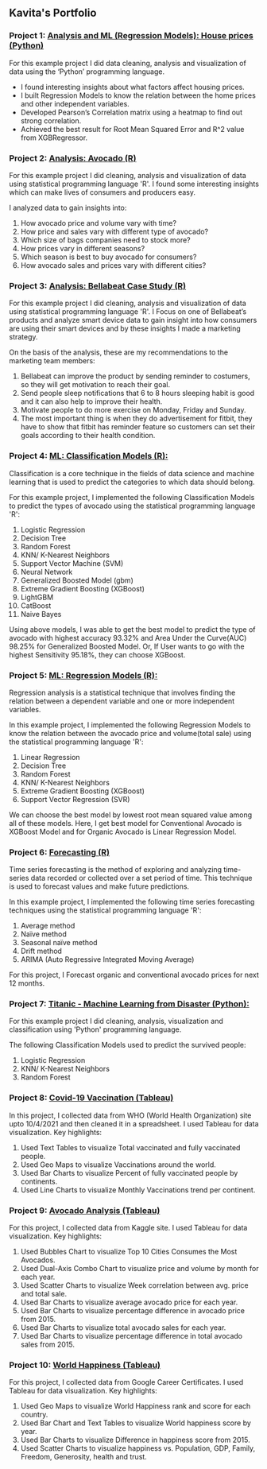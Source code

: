 ## Kavita's Portfolio

### Project 1: [Analysis and ML (Regression Models): House prices (Python)](https://www.kaggle.com/code/kavitakhandelwal1234/analysis-house-prices-and-regression)
For this example project I did data cleaning, analysis and visualization of data using the ‘Python’ programming language. 
* I found interesting insights about what factors affect housing prices.
* I built Regression Models to know the relation between the home prices and other independent variables. 
* Developed Pearson’s Correlation matrix using a heatmap to find out strong correlation.
* Achieved the best result for Root Mean Squared Error and R^2 value from XGBRegressor.


### Project 2: [Analysis: Avocado (R)](https://www.kaggle.com/kavitakhandelwal1234/avocado-analysis-r)
For this example project I did cleaning, analysis and visualization of data using statistical programming language 'R'. I found some interesting insights which can make lives of consumers and producers easy.

I analyzed data to gain insights into:

1. How avocado price and volume vary with time?
2. How price and sales vary with different type of avocado?
3. Which size of bags companies need to stock more?
4. How prices vary in different seasons?
5. Which season is best to buy avocado for consumers?
6. How avocado sales and prices vary with different cities?

### Project 3: [Analysis: Bellabeat Case Study (R)](https://www.kaggle.com/kavitakhandelwal1234/bellabeat-case-study-r)
For this example project I did cleaning, analysis and visualization of data using statistical programming language 'R'. I Focus on one of Bellabeat’s products and analyze smart device data to gain insight into how consumers are using their smart devices and by these insights I made a marketing strategy. 

On the basis of the analysis, these are my recommendations to the marketing team members:
1.  Bellabeat can improve the product by sending reminder to costumers, so they will get motivation to reach their goal.
2. Send people sleep notifications that 6 to 8 hours sleeping habit is good and it can also help to improve their health.
3. Motivate people to do more exercise on Monday, Friday and Sunday.
4. The most important thing is when they do advertisement for fitbit, they have to show that fitbit has reminder feature so customers can set their goals according to their health condition.

### Project 4: [ML: Classification Models (R):](https://www.kaggle.com/kavitakhandelwal1234/avocado-comparison-ofall-classification-models-r)
Classification is a core technique in the fields of data science and machine learning that is used to predict the categories to which data should belong. 

For this example project, I implemented the following Classification Models to predict the types of avocado using the statistical programming language 'R':
 1. Logistic Regression
 2. Decision Tree
 3. Random Forest
 4. KNN/ K-Nearest Neighbors
 5. Support Vector Machine (SVM)
 6. Neural Network
 7. Generalized Boosted Model (gbm)
 8. Extreme Gradient Boosting (XGBoost)
 9. LightGBM
 10. CatBoost
 11. Naive Bayes

Using above models, I was able to get the best model to predict the type of avocado with highest accuracy 93.32% and Area Under the Curve(AUC) 98.25% for Generalized Boosted Model. Or, If User wants to go with the highest Sensitivity 95.18%, they can choose XGBoost.

### Project 5: [ML: Regression Models (R):](https://www.kaggle.com/kavitakhandelwal1234/avocado-comparison-of-all-regression-models-r#Author:-Kavita-Khandelwal)
Regression analysis is a statistical technique that involves finding the relation between a dependent variable and one or more independent variables. 

In this example project, I implemented the following Regression Models to know the relation between the avocado price and volume(total sale) using the statistical programming language 'R':
1. Linear Regression
2. Decision Tree
3. Random Forest
4. KNN/ K-Nearest Neighbors
5. Extreme Gradient Boosting (XGBoost)
6. Support Vector Regression (SVR)

We can choose the best model by lowest root mean squared value among all of these models. Here, I get best model for Conventional Avocado is XGBoost Model and for Organic Avocado is Linear Regression Model.

### Project 6: [Forecasting (R)](https://www.kaggle.com/kavitakhandelwal1234/avocado-price-forecasting-r)
Time series forecasting is the method of exploring and analyzing time-series data recorded or collected over a set period of time. This technique is used to forecast values and make future predictions.

In this example project, I implemented the following time series forecasting techniques using the statistical programming language 'R': 
1. Average method 
2. Naïve method
3. Seasonal naïve method
4. Drift method
5. ARIMA (Auto Regressive Integrated Moving Average)

For this project, I Forecast organic and conventional avocado prices for next 12 months.

### Project 7: [Titanic - Machine Learning from Disaster (Python):](https://www.kaggle.com/kavitakhandelwal1234/titanic-notebook-solution)
For this example project I did cleaning, analysis, visualization and classification using 'Python' programming language.

The following Classification Models used to predict the survived people:
 1. Logistic Regression
 2. KNN/ K-Nearest Neighbors
 3. Random Forest

### Project 8: [Covid-19 Vaccination (Tableau)](https://public.tableau.com/app/profile/kavita3687/viz/Covid-19VaccinationdatafromWHOandourworldindata_orgupto1042021/Dashboard1)
In this project, I collected data from WHO (World Health Organization) site upto 10/4/2021 and then cleaned it in a spreadsheet.
I used Tableau for data visualization. Key highlights:
1. Used Text Tables to visualize Total vaccinated and fully vaccinated people.
3. Used Geo Maps to visualize Vaccinations around the world.
4. Used Bar Charts to visualize Percent of fully vaccinated people by continents.
5. Used Line Charts to visualize Monthly Vaccinations trend per continent. 


### Project 9: [Avocado Analysis (Tableau)](https://public.tableau.com/app/profile/kavita3687/viz/AvocadoAnalysis_16337389953460/Dashboard1)
For this project, I collected data from Kaggle site.
I used Tableau for data visualization. Key highlights:
1. Used Bubbles Chart to visualize Top 10 Cities Consumes the Most Avocados.
2. Used Dual-Axis Combo Chart to visualize price and volume by month for each year.
3. Used Scatter Charts to visualize Week correlation between avg. price and total sale.
4. Used Bar Charts to visualize average avocado price for each year.
5. Used Bar Charts to visualize percentage difference in avocado price from 2015.
6. Used Bar Charts to visualize total avocado sales for each year.
7. Used Bar Charts to visualize  percentage difference in total avocado sales from 2015.

### Project 10: [World Happiness (Tableau)](https://public.tableau.com/app/profile/kavita3687/viz/WorldHappinessdatafromGoogleCareerCertificates/Dashboard4)
For this project, I collected data from Google Career Certificates.
I used Tableau for data visualization. Key highlights:
1. Used Geo Maps to visualize World Happiness rank and score for each country.
2. Used Bar Chart and Text Tables to visualize World happiness score by year.
3. Used Bar Charts to visualize Difference in happiness score from 2015.
4. Used Scatter Charts to visualize happiness vs. Population, GDP, Family, Freedom, Generosity, health and trust. 
